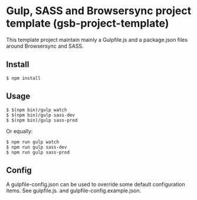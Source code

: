 # Gulp, SASS and Browsersync project template (gsb-project-template)

This template project maintain mainly a Gulpfile.js and a package.json files around Browsersync and SASS.

## Install
```
$ npm install
```

## Usage
```
$ $(npm bin)/gulp watch
$ $(npm bin)/gulp sass-dev
$ $(npm bin)/gulp sass-prod
```

Or equally:
```
$ npm run gulp watch
$ npm run gulp sass-dev
$ npm run gulp sass-prod
```

## Config

A gulpfile-config.json can be used to override some default configuration items.
See gulpfile.js. and gulpfile-config.example.json.
